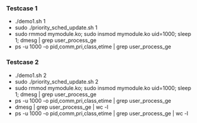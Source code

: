 ### Testcase 1
- ./demo1.sh 1
- sudo ./priority_sched_update.sh 1
- sudo rmmod mymodule.ko; sudo insmod mymodule.ko uid=1000; sleep 1; dmesg | grep user_process_ge
- ps -u 1000  -o pid,comm,pri,class,etime | grep user_process_ge

### Testcase 2
- ./demo1.sh 2
- sudo ./priority_sched_update.sh 2
- sudo rmmod mymodule.ko; sudo insmod mymodule.ko uid=1000; sleep 1; dmesg | grep user_process_ge
- ps -u 1000  -o pid,comm,pri,class,etime | grep user_process_ge
- dmesg | grep user_process_ge | wc -l
- ps -u 1000  -o pid,comm,pri,class,etime | grep user_process_ge | wc -l
